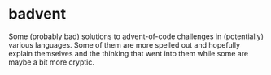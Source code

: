 # badvent

Some (probably bad) solutions to advent-of-code challenges in (potentially) various languages. Some of them are more spelled out and hopefully explain themselves and the thinking that went into them while some are maybe a bit more cryptic.
